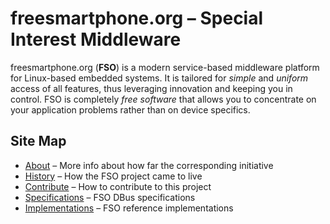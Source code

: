 # freesmartphone.org – Special Interest Middleware

freesmartphone.org (**FSO**) is a modern service-based middleware platform for Linux-based embedded systems. It is tailored for *simple* and *uniform* access of all features, thus leveraging innovation and keeping you in control. FSO is completely *free software* that allows you to concentrate on your application problems rather than on device specifics.

## Site Map

* [About](About) – More info about how far the corresponding initiative
* [History](History) – How the FSO project came to live
* [Contribute](Contribute) – How to contribute to this project
* [Specifications](Specifications) – FSO DBus specifications
* [Implementations](Implementations) – FSO reference implementations

